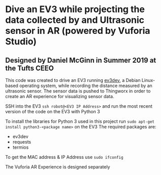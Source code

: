 # Dive an EV3 while projecting the data collected by and Ultrasonic sensor in AR (powered by Vuforia Studio)

## Designed by Daniel McGinn in Summer 2019 at the Tufts CEEO

This code was created to drive an EV3 running <a href="https://www.ev3dev.org/">ev3dev</a>, a Debian Linux-based operating system, while recording the distance measured by an ultrasonic sensor. The sensor data is pushed to Thingworx in order to create an AR experience for visualizing sensor data.

SSH into the EV3 ```ssh robot@<EV3 IP Address>``` and run the most recent version of the code on the EV3 with Python 3

To install the libraries for Python 3 used in this project run ```sudo apt-get install python3-<package name>``` on the EV3
The required packages are:
* ev3dev
* requests
* termios

To get the MAC address & IP Address use ```sudo ifconfig```

The Vuforia AR Experience is designed separately